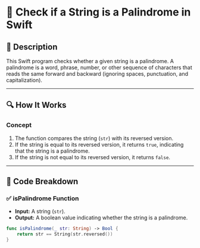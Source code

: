 # 📌 Check if a String is a Palindrome in Swift

## 🚀 Description
This Swift program checks whether a given string is a palindrome. A palindrome is a word, phrase, number, or other sequence of characters that reads the same forward and backward (ignoring spaces, punctuation, and capitalization).

---

## 🔍 How It Works

### **Concept**
1. The function compares the string (`str`) with its reversed version.
2. If the string is equal to its reversed version, it returns `true`, indicating that the string is a palindrome.
3. If the string is not equal to its reversed version, it returns `false`.

---

## 📂 Code Breakdown

### ✅ **isPalindrome Function**
- **Input:** A string (`str`).
- **Output:** A boolean value indicating whether the string is a palindrome.

```swift
func isPalindrome(_ str: String) -> Bool {
    return str == String(str.reversed())
}
```
